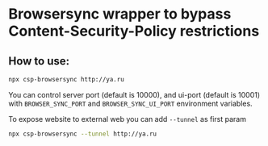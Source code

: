 # Browsersync wrapper to bypass Content-Security-Policy restrictions

## How to use:

```bash
npx csp-browsersync http://ya.ru
```

You can control server port (default is 10000), and ui-port (default is 10001) with `BROWSER_SYNC_PORT` and `BROWSER_SYNC_UI_PORT` environment variables.


To expose website to external web you can add `--tunnel` as first param

```bash
npx csp-browsersync --tunnel http://ya.ru
```
